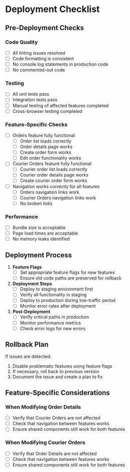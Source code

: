 # Deployment Checklist

## Pre-Deployment Checks

### Code Quality
- [ ] All linting issues resolved
- [ ] Code formatting is consistent
- [ ] No console.log statements in production code
- [ ] No commented-out code

### Testing
- [ ] All unit tests pass
- [ ] Integration tests pass
- [ ] Manual testing of affected features completed
- [ ] Cross-browser testing completed

### Feature-Specific Checks
- [ ] Orders feature fully functional
  - [ ] Order list loads correctly
  - [ ] Order details page works
  - [ ] Create order form works
  - [ ] Edit order functionality works
  
- [ ] Courier Orders feature fully functional
  - [ ] Courier order list loads correctly
  - [ ] Courier order details page works
  - [ ] Create courier order form works
  
- [ ] Navigation works correctly for all features
  - [ ] Orders navigation links work
  - [ ] Courier Orders navigation links work
  - [ ] No broken links

### Performance
- [ ] Bundle size is acceptable
- [ ] Page load times are acceptable
- [ ] No memory leaks identified

## Deployment Process

1. **Feature Flags**
   - [ ] Set appropriate feature flags for new features
   - [ ] Ensure old code paths are preserved for rollback

2. **Deployment Steps**
   - [ ] Deploy to staging environment first
   - [ ] Verify all functionality in staging
   - [ ] Deploy to production during low-traffic period
   - [ ] Monitor error rates after deployment

3. **Post-Deployment**
   - [ ] Verify critical paths in production
   - [ ] Monitor performance metrics
   - [ ] Check error logs for new errors

## Rollback Plan

If issues are detected:

1. Disable problematic features using feature flags
2. If necessary, roll back to previous version
3. Document the issue and create a plan to fix

## Feature-Specific Considerations

### When Modifying Order Details
- [ ] Verify that Courier Orders are not affected
- [ ] Check that navigation between features works
- [ ] Ensure shared components still work for both features

### When Modifying Courier Orders
- [ ] Verify that Order Details are not affected
- [ ] Check that navigation between features works
- [ ] Ensure shared components still work for both features

